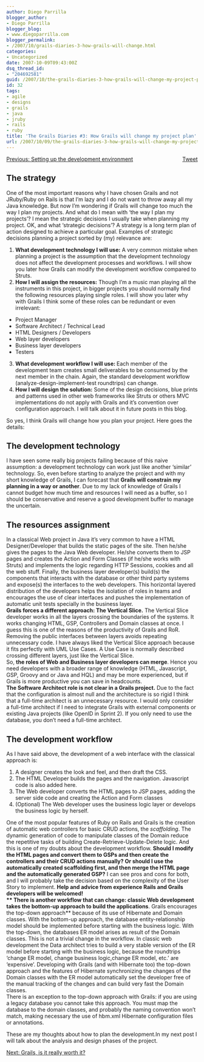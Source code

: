 ```yaml
---
author: Diego Parrilla
blogger_author:
- Diego Parrilla
blogger_blog:
- www.diegoparrilla.com
blogger_permalink:
- /2007/10/grails-diaries-3-how-grails-will-change.html
categories:
- Uncategorized
date: 2007-10-09T09:43:00Z
dsq_thread_id:
- "204692581"
guid: /2007/10/the-grails-diaries-3-how-grails-will-change-my-project-plan/
id: 32
tags:
- agile
- designs
- grails
- java
- jruby
- rails
- ruby
title: 'The Grails Diaries #3: How Grails will change my project plan'
url: /2007/10/09/the-grails-diaries-3-how-grails-will-change-my-project-plan/
---
```


<div style="float: right; margin-left: 10px;">
  <a href="https://twitter.com/share" class="twitter-share-button" data-via="nubeblog" data-hashtags="agile,designs,grails,java,jruby,rails,ruby" data-count="vertical" data-url="/2007/10/09/the-grails-diaries-3-how-grails-will-change-my-project-plan/">Tweet</a>
</div>

[Previous: Setting up the development environment](http://www.diegoparrilla.com/2007/10/grails-diaries-2-setting-up-development.html)

## The strategy

One of the most important reasons why I have chosen Grails and not JRuby/Ruby on Rails is that I&#8217;m lazy and I do not want to throw away all my Java knowledge. But now I&#8217;m wondering if Grails will change too much the way I plan my projects. And what do I mean with &#8216;the way I plan my projects&#8217;? I mean the strategic decisions I usually take when planning my project. OK, and what &#8216;strategic decisions&#8217;? A strategy is a long term plan of action designed to achieve a particular goal. Examples of strategic decisions planning a project sorted by (my) relevance are: 

  1. **What development technology I will use:** A very common mistake when planning a project is the assumption that the development technology does not affect the development processes and workflows. I will show you later how Grails can modify the development workflow compared to Struts.
  2. **How I will assign the resources:** Though I&#8217;m a music man playing all the instruments in this project, in bigger projects you should normally find the following resources playing single roles. I will show you later why with Grails I think some of these roles can be redundant or even irrelevant:

  * Project Manager
  * Software Architect / Technical Lead
  * HTML Designers / Developers
  * Web layer developers
  * Business layer developers
  * Testers

<ol start="3">
  <li>
    <b>What development workflow I will use: </b>Each member of the development team creates small deliverables to be consumed by the next member in the chain. Again, the standard development workflow (analyze-design-implement-test roundtrips) can change.
  </li>
  <li>
    <b>How I will design the solution:</b> Some of the design decisions, blue prints and patterns used in other web frameworks like Struts or others MVC implementations do not apply with Grails and it&#8217;s convention over configuration approach. I will talk about it in future posts in this blog.
  </li>
</ol>

So yes, I think Grails will change how you plan your project. Here goes the details:
  


## The development technology

I have seen some really big projects failing because of this naive assumption: a development technology can work just like another &#8216;similar&#8217; technology. So, even before starting to analyze the project and with my short knowledge of Grails, I can forecast that **Grails will constrain my planning in a way or another**. Due to my lack of knowledge of Grails I cannot budget how much time and resources I will need as a buffer, so I should be conservative and reserve a good development buffer to manage the uncertain.
  


## The resources assignment  


In a classical Web project in Java it&#8217;s very common to have a HTML Designer/Developer that builds the static pages of the site. Then he/she gives the pages to the Java Web developer. He/she converts them to JSP pages and creates the Action and Form Classes (if he/she works with Struts) and implements the logic regarding HTTP Sessions, cookies and all the web stuff. Finally, the business layer developer(s) build(s) the components that interacts with the database or other third party systems and expose(s) the interfaces to the web developers. This horizontal layered distribution of the developers helps the isolation of roles in teams and encourages the use of clear interfaces and pushes the implementation of automatic unit tests specially in the business layer.  
**Grails forces a different approach: The Vertical Slice.** The Vertical Slice developer works in all the layers crossing the boundaries of the systems. It works changing HTML, GSP, Controllers and Domain classes at once. I guess this is one of the reasons of the productivity of Grails and RoR. Removing the public interfaces between layers avoids repeating unnecessary code. I have always liked the Vertical Slice approach because it fits perfectly with UML Use Cases. A Use Case is normally described crossing different layers, just like the Vertical Slice.  
So, **the roles of Web and Business layer developers can merge**. Hence you need developers with a broader range of knowledge (HTML, Javascript, GSP, Groovy and or Java and HQL) and may be more experienced, but if Grails is more productive you can save in headcounts.  
**The Software Architect role is not clear in a Grails project.** Due to the fact that the configuration is almost null and the architecture is so rigid I think that a full-time architect is an unnecessary resource. I would only consider a full-time architect if I need to integrate Grails with external components or existing Java projects (like OpenID in Sprint 2). If you only need to use the database, you don&#8217;t need a full-time architect.
  


## The development workflow

As I have said above, the development of a web interface with the classical approach is: 

  1. A designer creates the look and feel, and then draft the CSS.
  2. The HTML Developer builds the pages and the navigation. Javascript code is also added here.
  3. The Web developer converts the HTML pages to JSP pages, adding the server side code and creating the Action and Form classes
  4. (Optional) The Web developer uses the business logic layer or develops the business logic by herself.

One of the most popular features of Ruby on Rails and Grails is the creation of automatic web controllers for basic CRUD actions, the _scaffolding_. The dynamic generation of code to manipulate classes of the Domain reduce the repetitive tasks of building Create-Retrieve-Update-Delete logic. And this is one of my doubts about the development workflow. **Should I modify the HTML pages and convert them to GSPs and then create the controllers and their CRUD actions manually? Or should I use the automatically created scaffolding first, and then merge the HTML page and the automatically generated GSP?** I can see pros and cons for both, and I will probably take the decision based on the complexity of the User Story to implement. **Help and advice from experience Rails and Grails developers will be welcomed!  
** There is another workflow that can change: **classic Web development takes the bottom-up approach** to build the applications**. Grails encourages the top-down approach** because of its use of Hibernate and Domain classes. With the bottom-up approach, the database entity-relationship model should be implemented before starting with the business logic. With the top-down, the databases ER model arises as result of the Domain classes. This is not a trivial change in the workflow. In classic web development the Data architect tries to build a very stable version of the ER model before starting with the business logic, because the roundtrips &#8216;change ER model, change business logic,change ER model, etc.&#8217; are &#8216;expensive&#8217;. Developing with Grails (and with Hibernate too) the top-down approach and the features of Hibernate synchronizing the changes of the Domain classes with the ER model automatically set the developer free of the manual tracking of the changes and can build very fast the Domain classes.  
There is an exception to the top-down approach with Grails: if you are using a legacy database you cannot take this approach. You must map the database to the domain classes, and probably the naming convention won&#8217;t match, making necessary the use of hbm.xml Hibernate configuration files or annotations.

These are my thoughts about how to plan the development.In my next post I will talk about the analysis and design phases of the project.

[Next: Grails, is it really worth it?](http://www.diegoparrilla.com/2008/02/grails-diaries-4-grails-is-it-really.html)
